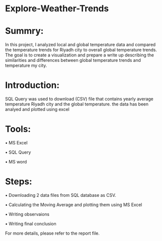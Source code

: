 # Explore-Weather-Trends
# Summry:
In this project, I analyzed local and global temperature data and compared the temperature trends for Riyadh city to overall global temperature trends. The goal is to create a visualization and prepare a write up describing the similarities and differences between global temperature trends and temperature my city.

# Introduction:
SQL Query was used to download (CSV) file that contains yearly average temperature Riyadh city and the global temperature. the data has been analyed and plotted using excel

# Tools:

• MS Excel

• SQL Query

• MS word

# Steps: 

• Downloading 2 data files from SQL database as CSV.

• Calculating the Moving Average and plotting them using MS Excel

• Writing observaions

• Writing final conclusion

For more details, please refer to the report file.
